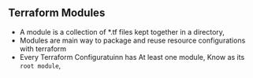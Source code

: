 ## Terraform Modules
- A module is a collection of *.tf files kept together in a directory,
- Modules are main way to package and reuse resource configurations with terraform 
- Every Terraform Configuratuinn has At least one module, Know as its `root module`,
